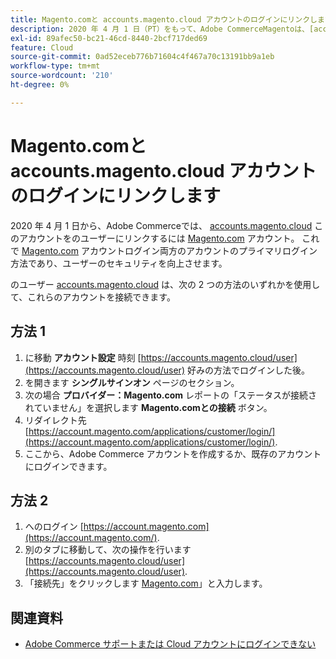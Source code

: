 ```yaml
---
title: Magento.comと accounts.magento.cloud アカウントのログインにリンクします
description: 2020 年 4 月 1 日（PT）をもって、Adobe CommerceMagentoは、[accounts.magento.cloud] （https://accounts.magento.cloud/）にアカウントを持つユーザーに、このアカウントを [user.com] （https://account.magento.com/customer/account/login/） アカウントにリンクすることを義務付けます。 これにより、[Magento.com] （https://account.magento.com/customer/account/login/） アカウントが両方のアカウントのメインのログイン方式になり、ユーザーのセキュリティが向上します。
exl-id: 89afec50-bc21-46cd-8440-2bcf717ded69
feature: Cloud
source-git-commit: 0ad52eceb776b71604c4f467a70c13191bb9a1eb
workflow-type: tm+mt
source-wordcount: '210'
ht-degree: 0%

---
```


# Magento.comと accounts.magento.cloud アカウントのログインにリンクします

2020 年 4 月 1 日から、Adobe Commerceでは、 [accounts.magento.cloud](https://accounts.magento.cloud/) このアカウントをのユーザーにリンクするには [Magento.com](https://account.magento.com/customer/account/login/) アカウント。 これで [Magento.com](https://account.magento.com/customer/account/login/) アカウントログイン両方のアカウントのプライマリログイン方法であり、ユーザーのセキュリティを向上させます。

のユーザー [accounts.magento.cloud](https://accounts.magento.cloud/) は、次の 2 つの方法のいずれかを使用して、これらのアカウントを接続できます。

## 方法 1

1. に移動 **アカウント設定** 時刻 [https://accounts.magento.cloud/user](https://accounts.magento.cloud/user) 好みの方法でログインした後。
1. を開きます **シングルサインオン** ページのセクション。
1. 次の場合 **プロバイダー：Magento.com** レポートの「ステータスが接続されていません」を選択します **Magento.comとの接続** ボタン。
1. リダイレクト先 [https://account.magento.com/applications/customer/login/](https://account.magento.com/applications/customer/login/).
1. ここから、Adobe Commerce アカウントを作成するか、既存のアカウントにログインできます。

## 方法 2

1. へのログイン [https://account.magento.com](https://account.magento.com/).
1. 別のタブに移動して、次の操作を行います [https://accounts.magento.cloud/user](https://accounts.magento.cloud/user).
1. 「接続先」をクリックします [Magento.com](https://account.magento.com/customer/account/login/)」と入力します。

## 関連資料

* [Adobe Commerce サポートまたは Cloud アカウントにログインできない](/help/troubleshooting/miscellaneous/unable-to-log-in-to-support-or-cloud-project.md)
